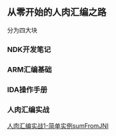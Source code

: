 ## 从零开始的人肉汇编之路

分为四大块

### NDK开发笔记


### ARM汇编基础


### IDA操作手册


### 人肉汇编实战

[人肉汇编实战1-简单实例sumFromJNI](note_1_sum_jni.md)